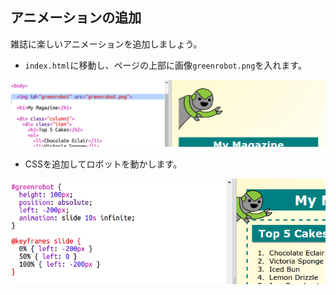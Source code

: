 ## アニメーションの追加

雑誌に楽しいアニメーションを追加しましょう。

+ `index.html`に移動し、ページの上部に画像`greenrobot.png`を入れます。

![スクリーンショット](images/magazine-animation-image.png)

+ CSSを追加してロボットを動かします。

![スクリーンショット](images/magazine-animation-css.png)